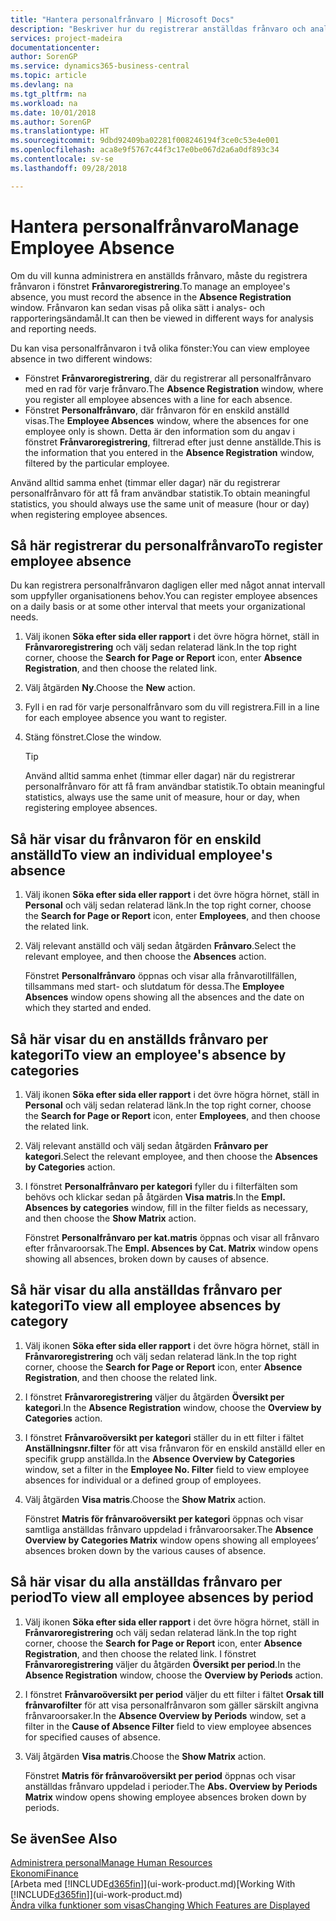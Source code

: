 ```yaml
---
title: "Hantera personalfrånvaro | Microsoft Docs"
description: "Beskriver hur du registrerar anställdas frånvaro och analyserar frånvarostatistik."
services: project-madeira
documentationcenter: 
author: SorenGP
ms.service: dynamics365-business-central
ms.topic: article
ms.devlang: na
ms.tgt_pltfrm: na
ms.workload: na
ms.date: 10/01/2018
ms.author: SorenGP
ms.translationtype: HT
ms.sourcegitcommit: 9dbd92409ba02281f008246194f3ce0c53e4e001
ms.openlocfilehash: aca8e9f5767c44f3c17e0be067d2a6a0df893c34
ms.contentlocale: sv-se
ms.lasthandoff: 09/28/2018

---
```

# <a name="manage-employee-absence"></a><span data-ttu-id="62286-103">Hantera personalfrånvaro</span><span class="sxs-lookup"><span data-stu-id="62286-103">Manage Employee Absence</span></span>
<span data-ttu-id="62286-104">Om du vill kunna administrera en anställds frånvaro, måste du registrera frånvaron i fönstret **Frånvaroregistrering**.</span><span class="sxs-lookup"><span data-stu-id="62286-104">To manage an employee's absence, you must record the absence in the **Absence Registration** window.</span></span> <span data-ttu-id="62286-105">Frånvaron kan sedan visas på olika sätt i analys- och rapporteringsändamål.</span><span class="sxs-lookup"><span data-stu-id="62286-105">It can then be viewed in different ways for analysis and reporting needs.</span></span>

<span data-ttu-id="62286-106">Du kan visa personalfrånvaron i två olika fönster:</span><span class="sxs-lookup"><span data-stu-id="62286-106">You can view employee absence in two different windows:</span></span>

* <span data-ttu-id="62286-107">Fönstret **Frånvaroregistrering**, där du registrerar all personalfrånvaro med en rad för varje frånvaro.</span><span class="sxs-lookup"><span data-stu-id="62286-107">The **Absence Registration** window, where you register all employee absences with a line for each absence.</span></span>
* <span data-ttu-id="62286-108">Fönstret **Personalfrånvaro**, där frånvaron för en enskild anställd visas.</span><span class="sxs-lookup"><span data-stu-id="62286-108">The **Employee Absences** window, where the absences for one employee only is shown.</span></span> <span data-ttu-id="62286-109">Detta är den information som du angav i fönstret **Frånvaroregistrering**, filtrerad efter just denne anställde.</span><span class="sxs-lookup"><span data-stu-id="62286-109">This is the information that you entered in the **Absence Registration** window, filtered by the particular employee.</span></span>

<span data-ttu-id="62286-110">Använd alltid samma enhet (timmar eller dagar) när du registrerar personalfrånvaro för att få fram användbar statistik.</span><span class="sxs-lookup"><span data-stu-id="62286-110">To obtain meaningful statistics, you should always use the same unit of measure (hour or day) when registering employee absences.</span></span>

## <a name="to-register-employee-absence"></a><span data-ttu-id="62286-111">Så här registrerar du personalfrånvaro</span><span class="sxs-lookup"><span data-stu-id="62286-111">To register employee absence</span></span>
<span data-ttu-id="62286-112">Du kan registrera personalfrånvaron dagligen eller med något annat intervall som uppfyller organisationens behov.</span><span class="sxs-lookup"><span data-stu-id="62286-112">You can register employee absences on a daily basis or at some other interval that meets your organizational needs.</span></span>

1. <span data-ttu-id="62286-113">Välj ikonen **Söka efter sida eller rapport** i det övre högra hörnet, ställ in **Frånvaroregistrering** och välj sedan relaterad länk.</span><span class="sxs-lookup"><span data-stu-id="62286-113">In the top right corner, choose the **Search for Page or Report** icon, enter **Absence Registration**, and then choose the related link.</span></span>
2. <span data-ttu-id="62286-114">Välj åtgärden **Ny**.</span><span class="sxs-lookup"><span data-stu-id="62286-114">Choose the **New** action.</span></span>
3. <span data-ttu-id="62286-115">Fyll i en rad för varje personalfrånvaro som du vill registrera.</span><span class="sxs-lookup"><span data-stu-id="62286-115">Fill in a line for each employee absence you want to register.</span></span>
4. <span data-ttu-id="62286-116">Stäng fönstret.</span><span class="sxs-lookup"><span data-stu-id="62286-116">Close the window.</span></span>

    > [!Tip]
    > <span data-ttu-id="62286-117">Använd alltid samma enhet (timmar eller dagar) när du registrerar personalfrånvaro för att få fram användbar statistik.</span><span class="sxs-lookup"><span data-stu-id="62286-117">To obtain meaningful statistics, always use the same unit of measure, hour or day, when registering employee absences.</span></span>

## <a name="to-view-an-individual-employees-absence"></a><span data-ttu-id="62286-118">Så här visar du frånvaron för en enskild anställd</span><span class="sxs-lookup"><span data-stu-id="62286-118">To view an individual employee's absence</span></span>
1. <span data-ttu-id="62286-119">Välj ikonen **Söka efter sida eller rapport** i det övre högra hörnet, ställ in **Personal** och välj sedan relaterad länk.</span><span class="sxs-lookup"><span data-stu-id="62286-119">In the top right corner, choose the **Search for Page or Report** icon, enter **Employees**, and then choose the related link.</span></span>
2. <span data-ttu-id="62286-120">Välj relevant anställd och välj sedan åtgärden **Frånvaro**.</span><span class="sxs-lookup"><span data-stu-id="62286-120">Select the relevant employee, and then choose the **Absences** action.</span></span>

    <span data-ttu-id="62286-121">Fönstret **Personalfrånvaro** öppnas och visar alla frånvarotillfällen, tillsammans med start- och slutdatum för dessa.</span><span class="sxs-lookup"><span data-stu-id="62286-121">The **Employee Absences** window opens showing all the absences and the date on which they started and ended.</span></span>

## <a name="to-view-an-employees-absence-by-categories"></a><span data-ttu-id="62286-122">Så här visar du en anställds frånvaro per kategori</span><span class="sxs-lookup"><span data-stu-id="62286-122">To view an employee's absence by categories</span></span>
1. <span data-ttu-id="62286-123">Välj ikonen **Söka efter sida eller rapport** i det övre högra hörnet, ställ in **Personal** och välj sedan relaterad länk.</span><span class="sxs-lookup"><span data-stu-id="62286-123">In the top right corner, choose the **Search for Page or Report** icon, enter **Employees**, and then choose the related link.</span></span>
2. <span data-ttu-id="62286-124">Välj relevant anställd och välj sedan åtgärden **Frånvaro per kategori**.</span><span class="sxs-lookup"><span data-stu-id="62286-124">Select the relevant employee, and then choose the **Absences by Categories** action.</span></span>
3. <span data-ttu-id="62286-125">I fönstret **Personalfrånvaro per kategori** fyller du i filterfälten som behövs och klickar sedan på åtgärden **Visa matris**.</span><span class="sxs-lookup"><span data-stu-id="62286-125">In the **Empl. Absences by categories** window, fill in the filter fields as necessary, and then choose the **Show Matrix** action.</span></span>

    <span data-ttu-id="62286-126">Fönstret **Personalfrånvaro per kat.matris** öppnas och visar all frånvaro efter frånvaroorsak.</span><span class="sxs-lookup"><span data-stu-id="62286-126">The **Empl. Absences by Cat. Matrix** window opens showing all absences, broken down by causes of absence.</span></span>

## <a name="to-view-all-employee-absences-by-category"></a><span data-ttu-id="62286-127">Så här visar du alla anställdas frånvaro per kategori</span><span class="sxs-lookup"><span data-stu-id="62286-127">To view all employee absences by category</span></span>
1. <span data-ttu-id="62286-128">Välj ikonen **Söka efter sida eller rapport** i det övre högra hörnet, ställ in **Frånvaroregistrering** och välj sedan relaterad länk.</span><span class="sxs-lookup"><span data-stu-id="62286-128">In the top right corner, choose the **Search for Page or Report** icon, enter **Absence Registration**, and then choose the related link.</span></span>
2. <span data-ttu-id="62286-129">I fönstret **Frånvaroregistrering** väljer du åtgärden **Översikt per kategori**.</span><span class="sxs-lookup"><span data-stu-id="62286-129">In the **Absence Registration** window, choose the **Overview by Categories** action.</span></span>
3. <span data-ttu-id="62286-130">I fönstret **Frånvaroöversikt per kategori** ställer du in ett filter i fältet **Anställningsnr.filter** för att visa frånvaron för en enskild anställd eller en specifik grupp anställda.</span><span class="sxs-lookup"><span data-stu-id="62286-130">In the **Absence Overview by Categories** window, set a filter in the **Employee No. Filter** field to view employee absences for individual or a defined group of employees.</span></span>
4. <span data-ttu-id="62286-131">Välj åtgärden **Visa matris**.</span><span class="sxs-lookup"><span data-stu-id="62286-131">Choose the **Show Matrix** action.</span></span>

    <span data-ttu-id="62286-132">Fönstret **Matris för frånvaroöversikt per kategori** öppnas och visar samtliga anställdas frånvaro uppdelad i frånvaroorsaker.</span><span class="sxs-lookup"><span data-stu-id="62286-132">The **Absence Overview by Categories Matrix** window opens showing all employees’ absences broken down by the various causes of absence.</span></span>

## <a name="to-view-all-employee-absences-by-period"></a><span data-ttu-id="62286-133">Så här visar du alla anställdas frånvaro per period</span><span class="sxs-lookup"><span data-stu-id="62286-133">To view all employee absences by period</span></span>
1. <span data-ttu-id="62286-134">Välj ikonen **Söka efter sida eller rapport** i det övre högra hörnet, ställ in **Frånvaroregistrering** och välj sedan relaterad länk.</span><span class="sxs-lookup"><span data-stu-id="62286-134">In the top right corner, choose the **Search for Page or Report** icon, enter **Absence Registration**, and then choose the related link.</span></span>
   <span data-ttu-id="62286-135">I fönstret **Frånvaroregistrering** väljer du åtgärden **Översikt per period**.</span><span class="sxs-lookup"><span data-stu-id="62286-135">In the **Absence Registration** window, choose the **Overview by Periods** action.</span></span>
2. <span data-ttu-id="62286-136">I fönstret **Frånvaroöversikt per period** väljer du ett filter i fältet **Orsak till frånvarofilter** för att visa personalfrånvaron som gäller särskilt angivna frånvaroorsaker.</span><span class="sxs-lookup"><span data-stu-id="62286-136">In the **Absence Overview by Periods** window, set a filter in the **Cause of Absence Filter** field to view employee absences for specified causes of absence.</span></span>
3. <span data-ttu-id="62286-137">Välj åtgärden **Visa matris**.</span><span class="sxs-lookup"><span data-stu-id="62286-137">Choose the **Show Matrix** action.</span></span>

    <span data-ttu-id="62286-138">Fönstret **Matris för frånvaroöversikt per period** öppnas och visar anställdas frånvaro uppdelad i perioder.</span><span class="sxs-lookup"><span data-stu-id="62286-138">The **Abs. Overview by Periods Matrix** window opens showing employee absences broken down by periods.</span></span>

## <a name="see-also"></a><span data-ttu-id="62286-139">Se även</span><span class="sxs-lookup"><span data-stu-id="62286-139">See Also</span></span>
[<span data-ttu-id="62286-140">Administrera personal</span><span class="sxs-lookup"><span data-stu-id="62286-140">Manage Human Resources</span></span>](hr-manage-human-resources.md)  
[<span data-ttu-id="62286-141">Ekonomi</span><span class="sxs-lookup"><span data-stu-id="62286-141">Finance</span></span>](finance.md)  
<span data-ttu-id="62286-142">[Arbeta med [!INCLUDE[d365fin](includes/d365fin_md.md)]](ui-work-product.md)</span><span class="sxs-lookup"><span data-stu-id="62286-142">[Working With [!INCLUDE[d365fin](includes/d365fin_md.md)]](ui-work-product.md)</span></span>  
[<span data-ttu-id="62286-143">Ändra vilka funktioner som visas</span><span class="sxs-lookup"><span data-stu-id="62286-143">Changing Which Features are Displayed</span></span>](ui-experiences.md)

